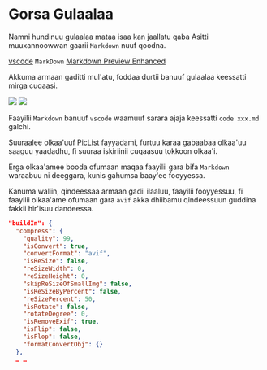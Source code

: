 # Gorsa Gulaalaa

Namni hundinuu gulaalaa mataa isaa kan jaallatu qaba Asitti muuxannoowwan gaarii `Markdown` nuuf qoodna.

[vscode](https://code.visualstudio.com/) `MarkDown` [Markdown Preview Enhanced](https://marketplace.visualstudio.com/items?itemName=shd101wyy.markdown-preview-enhanced)

Akkuma armaan gaditti mul'atu, foddaa durtii banuuf gulaalaa keessatti mirga cuqaasi.

![](https://p.3ti.site/1720775216.avif)
![](https://p.3ti.site/1720775043.avif)

Faayilii `Markdown` banuuf `vscode` waamuuf sarara ajaja keessatti `code xxx.md` galchi.

Suuraalee olkaa'uuf [PicList](https://github.com/Kuingsmile/PicList) fayyadami, furtuu karaa gabaabaa olkaa'uu saaguu yaadadhu, fi suuraa iskiriinii cuqaasuu tokkoon olkaa'i.

Erga olkaa'amee booda ofumaan maqaa faayilii gara bifa `Markdown` waraabuu ni deeggara, kunis gahumsa baay'ee fooyyessa.

Kanuma waliin, qindeessaa armaan gadii ilaaluu, faayilii fooyyessuu, fi faayilii olkaa'ame ofumaan gara `avif` akka dhiibamu qindeessuun guddina fakkii hir'isuu dandeessa.

```json
"buildIn": {
  "compress": {
    "quality": 99,
    "isConvert": true,
    "convertFormat": "avif",
    "isReSize": false,
    "reSizeWidth": 0,
    "reSizeHeight": 0,
    "skipReSizeOfSmallImg": false,
    "isReSizeByPercent": false,
    "reSizePercent": 50,
    "isRotate": false,
    "rotateDegree": 0,
    "isRemoveExif": true,
    "isFlip": false,
    "isFlop": false,
    "formatConvertObj": {}
  },
  … …
```